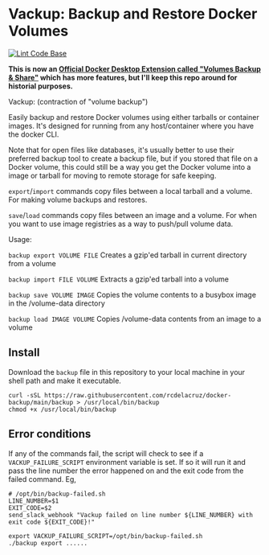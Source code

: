 # Vackup: Backup and Restore Docker Volumes

[![Lint Code Base](https://github.com/rcdelacruz/docker-backup/actions/workflows/linter.yml/badge.svg)](https://github.com/rcdelacruz/docker-backup/actions/workflows/linter.yml)

**This is now an [Official Docker Desktop Extension called "Volumes Backup & Share"](https://hub.docker.com/extensions/docker/volumes-backup-extension) which has more features, but I'll keep this repo around for historial purposes.**

Vackup: (contraction of "volume backup")

Easily backup and restore Docker volumes using either tarballs or container images.
It's designed for running from any host/container where you have the docker CLI.

Note that for open files like databases,
it's usually better to use their preferred backup tool to create a backup file,
but if you stored that file on a Docker volume,
this could still be a way you get the Docker volume into a image or tarball
for moving to remote storage for safe keeping.

`export`/`import` commands copy files between a local tarball and a volume.
For making volume backups and restores.

`save`/`load` commands copy files between an image and a volume.
For when you want to use image registries as a way to push/pull volume data.

Usage:

`backup export VOLUME FILE`
  Creates a gzip'ed tarball in current directory from a volume

`backup import FILE VOLUME`
  Extracts a gzip'ed tarball into a volume

`backup save VOLUME IMAGE`
  Copies the volume contents to a busybox image in the /volume-data directory

`backup load IMAGE VOLUME`
  Copies /volume-data contents from an image to a volume

## Install

Download the `backup` file in this repository to your local machine in your shell path and make it executable.

```shell
curl -sSL https://raw.githubusercontent.com/rcdelacruz/docker-backup/main/backup > /usr/local/bin/backup
chmod +x /usr/local/bin/backup
```

## Error conditions

If any of the commands fail, the script will check to see if a `VACKUP_FAILURE_SCRIPT`
environment variable is set.  If so it will run it and pass the line number the error
happened on and the exit code from the failed command.  Eg,

```shell
# /opt/bin/backup-failed.sh
LINE_NUMBER=$1
EXIT_CODE=$2
send_slack_webhook "Vackup failed on line number ${LINE_NUMBER} with exit code ${EXIT_CODE}!"
```

```shell
export VACKUP_FAILURE_SCRIPT=/opt/bin/backup-failed.sh
./backup export ......
```

